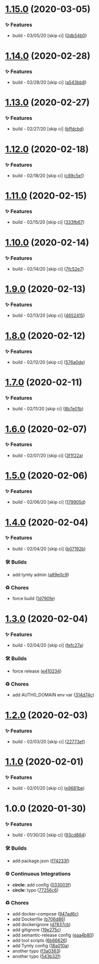 # [1.15.0](https://github.com/wmfs/pizza-build/compare/v1.14.0...v1.15.0) (2020-03-05)


### ✨ Features

* build - 03/05/20 [skip ci] ([0db54b0](https://github.com/wmfs/pizza-build/commit/0db54b0dc48855d0721380eefd9a559e8f164e09))

# [1.14.0](https://github.com/wmfs/pizza-build/compare/v1.13.0...v1.14.0) (2020-02-28)


### ✨ Features

* build - 02/28/20 [skip ci] ([a543bb8](https://github.com/wmfs/pizza-build/commit/a543bb8fb5938c278dfc386d618cc9c749cbb11f))

# [1.13.0](https://github.com/wmfs/pizza-build/compare/v1.12.0...v1.13.0) (2020-02-27)


### ✨ Features

* build - 02/27/20 [skip ci] ([bffdcbd](https://github.com/wmfs/pizza-build/commit/bffdcbd4e27b7ecd939eadc7c21d69f9c829132d))

# [1.12.0](https://github.com/wmfs/pizza-build/compare/v1.11.0...v1.12.0) (2020-02-18)


### ✨ Features

* build - 02/18/20 [skip ci] ([c89c5e1](https://github.com/wmfs/pizza-build/commit/c89c5e1f7afbcfed468874de22c80c4781dda115))

# [1.11.0](https://github.com/wmfs/pizza-build/compare/v1.10.0...v1.11.0) (2020-02-15)


### ✨ Features

* build - 02/15/20 [skip ci] ([333fb67](https://github.com/wmfs/pizza-build/commit/333fb6738856564f750aef2dbed6d3ca11a03408))

# [1.10.0](https://github.com/wmfs/pizza-build/compare/v1.9.0...v1.10.0) (2020-02-14)


### ✨ Features

* build - 02/14/20 [skip ci] ([7fc52e7](https://github.com/wmfs/pizza-build/commit/7fc52e75585bc2a27486e66aaa72c47270ce655f))

# [1.9.0](https://github.com/wmfs/pizza-build/compare/v1.8.0...v1.9.0) (2020-02-13)


### ✨ Features

* build - 02/13/20 [skip ci] ([4652415](https://github.com/wmfs/pizza-build/commit/465241511a00ef50247fa51446689a8a1a12c98e))

# [1.8.0](https://github.com/wmfs/pizza-build/compare/v1.7.0...v1.8.0) (2020-02-12)


### ✨ Features

* build - 02/12/20 [skip ci] ([576a0de](https://github.com/wmfs/pizza-build/commit/576a0dec32c01aa18638efedb7d1ddf4ff85f1fa))

# [1.7.0](https://github.com/wmfs/pizza-build/compare/v1.6.0...v1.7.0) (2020-02-11)


### ✨ Features

* build - 02/11/20 [skip ci] ([8b7e01b](https://github.com/wmfs/pizza-build/commit/8b7e01b48b429f05ec9e3b7de48b9aedf90277ea))

# [1.6.0](https://github.com/wmfs/pizza-build/compare/v1.5.0...v1.6.0) (2020-02-07)


### ✨ Features

* build - 02/07/20 [skip ci] ([3f1f22a](https://github.com/wmfs/pizza-build/commit/3f1f22abadc289ac03a882f6dbf5e13c76576e9a))

# [1.5.0](https://github.com/wmfs/pizza-build/compare/v1.4.0...v1.5.0) (2020-02-06)


### ✨ Features

* build - 02/06/20 [skip ci] ([179905d](https://github.com/wmfs/pizza-build/commit/179905d8e9306e040cf615bf685a3cc4ade0fbe1))

# [1.4.0](https://github.com/wmfs/pizza-build/compare/v1.3.0...v1.4.0) (2020-02-04)


### ✨ Features

* build - 02/04/20 [skip ci] ([b07192b](https://github.com/wmfs/pizza-build/commit/b07192b7e7b2f4fea60fda72a20f43cd54d4903b))


### 🛠 Builds

* add tymly admin ([a89e0c9](https://github.com/wmfs/pizza-build/commit/a89e0c95add88c5dbbfecb3cbf41ff9d32872971))


### ♻️ Chores

* force build ([1d790fe](https://github.com/wmfs/pizza-build/commit/1d790fe3fb595c709a63c51e67e8dfeeaf418cf7))

# [1.3.0](https://github.com/wmfs/pizza-build/compare/v1.2.0...v1.3.0) (2020-02-04)


### ✨ Features

* build - 02/04/20 [skip ci] ([fefc27a](https://github.com/wmfs/pizza-build/commit/fefc27af42e52c0b4fa2910a7595d4acc39ce903))


### 🛠 Builds

* force release ([e410234](https://github.com/wmfs/pizza-build/commit/e410234e369bce5cd56654d2c750c2b4ab491850))


### ♻️ Chores

* add AUTH0_DOMAIN env var ([314d74c](https://github.com/wmfs/pizza-build/commit/314d74c186bd76f05ac42131c75902413496517e))

# [1.2.0](https://github.com/wmfs/pizza-build/compare/v1.1.0...v1.2.0) (2020-02-03)


### ✨ Features

* build - 02/03/20 [skip ci] ([22773ef](https://github.com/wmfs/pizza-build/commit/22773efa6ec790121681f58123cd3316c6ee9a9a))

# [1.1.0](https://github.com/wmfs/pizza-build/compare/v1.0.0...v1.1.0) (2020-02-01)


### ✨ Features

* build - 02/01/20 [skip ci] ([e9681be](https://github.com/wmfs/pizza-build/commit/e9681be791bf929b999a6e1046bd9f45d1d7e136))

# 1.0.0 (2020-01-30)


### ✨ Features

* build - 01/30/20 [skip ci] ([93cd884](https://github.com/wmfs/pizza-build/commit/93cd8840d46a506a14553a832dc45f704891e257))


### 🛠 Builds

* add package.json ([f74233f](https://github.com/wmfs/pizza-build/commit/f74233fe9806dbc03ba9b3a2565103135cf0de24))


### ⚙️ Continuous Integrations

* **circle:** add config ([033003f](https://github.com/wmfs/pizza-build/commit/033003ffba2ad20011456241358001b55a78eae8))
* **circle:** typo ([77256c6](https://github.com/wmfs/pizza-build/commit/77256c64319353b58d76934d933ffa2a3038fe3f))


### ♻️ Chores

* add docker-compose ([947ad6c](https://github.com/wmfs/pizza-build/commit/947ad6cc3c929b3fa97c9756cb114d8aacc5ecfb))
* add Dockerfile ([b706d86](https://github.com/wmfs/pizza-build/commit/b706d86d9e3d3605a672d08e8bb4d2b1c7c7ce2b))
* add dockerignore ([d7837cb](https://github.com/wmfs/pizza-build/commit/d7837cbab78d414b6bc719d8d12c7e02c5a14b5a))
* add gitignore ([19e275c](https://github.com/wmfs/pizza-build/commit/19e275cec7b204e38dd8e8071cb16a6ee63cc641))
* add semantic-release config ([eaa4b80](https://github.com/wmfs/pizza-build/commit/eaa4b803e823f32b5f27cbe8f845bc18ae50b3b0))
* add tool scripts ([6b66626](https://github.com/wmfs/pizza-build/commit/6b666263c53f821d8780217ec81700e16c2ff33f))
* add Tymly config ([18a010a](https://github.com/wmfs/pizza-build/commit/18a010a9d78e583f3dc93d5f074889f626602da1))
* another typo ([f3a0363](https://github.com/wmfs/pizza-build/commit/f3a03630ac9d59d1f3687dd441bfb6d174e4dbae))
* another typo ([543b32f](https://github.com/wmfs/pizza-build/commit/543b32f758504f808135db6045ed8bdf5b82ddaa))
